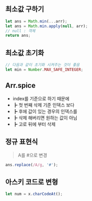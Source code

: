 ## 최소값 구하기

```js
let ans = Math.min(...arr);
let ans = Math.min.apply(null, arr);
// null : 객체
return ans;
```

## 최소값 초기화

```js
// 다음과 같이 초기화 시켜주는 것이 좋음
let min = Number.MAX_SAFE_INTEGER;
```

## Arr.spice

- index를 기준으로 하기 때문에
- ┣ 첫 번째 삭제 기준 인덱스 보다
- ┣ 후에 값이 있는 경우의 인덱스를
- ┣ 삭제 해버리면 원하는 값이 아님
- ┣ 고로 뒤에 부터 삭제

## 정규 표현식

> A를 #으로 변경

```js
ans.replace(/A/g, '#');
```

## 아스키 코드로 변형

```js
let num = x.charCodeAt();
```

